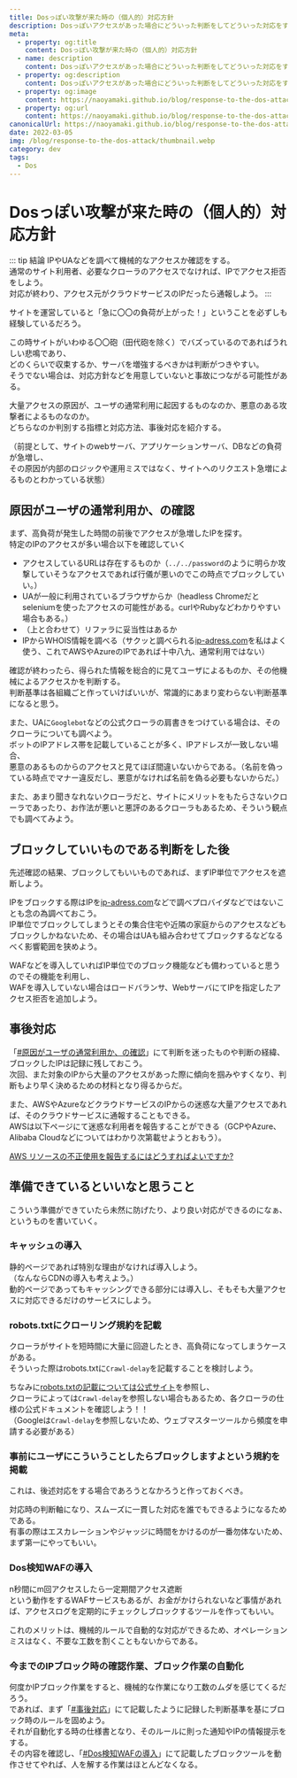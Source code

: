 ```yaml
---
title: Dosっぽい攻撃が来た時の（個人的）対応方針
description: Dosっぽいアクセスがあった場合にどういった判断をしてどういった対応をすればいいのか個人的な見解のまとめ
meta:
  - property: og:title
    content: Dosっぽい攻撃が来た時の（個人的）対応方針
  - name: description
    content: Dosっぽいアクセスがあった場合にどういった判断をしてどういった対応をすればいいのか個人的な見解のまとめ
  - property: og:description
    content: Dosっぽいアクセスがあった場合にどういった判断をしてどういった対応をすればいいのか個人的な見解のまとめ
  - property: og:image
    content: https://naoyamaki.github.io/blog/response-to-the-dos-attack/thumbnail.webp
  - property: og:url
    content: https://naoyamaki.github.io/blog/response-to-the-dos-attack/
canonicalUrl: https://naoyamaki.github.io/blog/response-to-the-dos-attack/
date: 2022-03-05
img: /blog/response-to-the-dos-attack/thumbnail.webp
category: dev
tags:
  - Dos
---
```


# Dosっぽい攻撃が来た時の（個人的）対応方針

::: tip 結論
IPやUAなどを調べて機械的なアクセスか確認をする。  
通常のサイト利用者、必要なクローラのアクセスでなければ、IPでアクセス拒否をしよう。  
対応が終わり、アクセス元がクラウドサービスのIPだったら通報しよう。
:::

サイトを運営していると「急に〇〇の負荷が上がった！」ということを必ずしも経験しているだろう。

この時サイトがいわゆる〇〇砲（田代砲を除く）でバズっているのであればうれしい悲鳴であり、  
どのくらいで収束するか、サーバを増強するべきかは判断がつきやすい。  
そうでない場合は、対応方針などを用意していないと事故につながる可能性がある。

大量アクセスの原因が、ユーザの通常利用に起因するものなのか、悪意のある攻撃者によるものなのか。  
どちらなのか判別する指標と対応方法、事後対応を紹介する。

（前提として、サイトのwebサーバ、アプリケーションサーバ、DBなどの負荷が急増し、  
その原因が内部のロジックや運用ミスではなく、サイトへのリクエスト急増によるものとわかっている状態）

## 原因がユーザの通常利用か、の確認

まず、高負荷が発生した時間の前後でアクセスが急増したIPを探す。  
特定のIPのアクセスが多い場合以下を確認していく

- アクセスしているURLは存在するものか（`../../password`のように明らか攻撃していそうなアクセスであれば行儀が悪いのでこの時点でブロックしていい。）
- UAが一般に利用されているブラウザからか（headless Chromeだとseleniumを使ったアクセスの可能性がある。curlやRubyなどわかりやすい場合もある。）
- （上と合わせて）リファラに妥当性はあるか
- IPからWHOIS情報を調べる（サクッと調べられる[ip-adress.com](https://www.ip-adress.com/search)を私はよく使う、これでAWSやAzureのIPであれば十中八九、通常利用ではない）

確認が終わったら、得られた情報を総合的に見てユーザによるものか、その他機械によるアクセスかを判断する。  
判断基準は各組織ごと作っていけばいいが、常識的にあまり変わらない判断基準になると思う。

また、UAに`Googlebot`などの公式クローラの肩書きをつけている場合は、そのクローラについても調べよう。  
ボットのIPアドレス帯を記載していることが多く、IPアドレスが一致しない場合、  
悪意のあるものからのアクセスと見てほぼ間違いないからである。（名前を偽っている時点でマナー違反だし、悪意がなければ名前を偽る必要もないからだ。）

また、あまり聞きなれないクローラだと、サイトにメリットをもたらさないクローラであったり、お作法が悪いと悪評のあるクローラもあるため、そういう観点でも調べてみよう。

## ブロックしていいものである判断をした後

先述確認の結果、ブロックしてもいいものであれば、まずIP単位でアクセスを遮断しよう。

IPをブロックする際はIPを[ip-adress.com](https://www.ip-adress.com/search)などで調べプロバイダなどではないことも念の為調べておこう。  
IP単位でブロックしてしまうとその集合住宅や近隣の家庭からのアクセスなどもブロックしかねないため、その場合はUAも組み合わせてブロックするなどなるべく影響範囲を狭めよう。

WAFなどを導入していればIP単位でのブロック機能なども備わっていると思うのでその機能を利用し、  
WAFを導入していない場合はロードバランサ、WebサーバにてIPを指定したアクセス拒否を追加しよう。

## 事後対応

「[#原因がユーザの通常利用か、の確認](#原因がユーザの通常利用か、の確認)」にて判断を迷ったものや判断の経緯、ブロックしたIPは記録に残しておこう。  
次回、また対象のIPから大量のアクセスがあった際に傾向を掴みやすくなり、判断もより早く決めるための材料となり得るからだ。

また、AWSやAzureなどクラウドサービスのIPからの迷惑な大量アクセスであれば、そのクラウドサービスに通報することもできる。  
AWSは以下ページにて迷惑な利用者を報告することができる（GCPやAzure、Alibaba Cloudなどについてはわかり次第載せようとおもう）。

[AWS リソースの不正使用を報告するにはどうすればよいですか?](https://aws.amazon.com/jp/premiumsupport/knowledge-center/report-aws-abuse/)

## 準備できているといいなと思うこと

こういう準備ができていたら未然に防げたり、より良い対応ができるのになぁ、というものを書いていく。

### キャッシュの導入

静的ページであれば特別な理由がなければ導入しよう。  
（なんならCDNの導入も考えよう。）  
動的ページであってもキャッシングできる部分には導入し、そもそも大量アクセスに対応できるだけのサービスにしよう。

### robots.txtにクローリング規約を記載

クローラがサイトを短時間に大量に回遊したとき、高負荷になってしまうケースがある。  
そういった際はrobots.txtに`Crawl-delay`を記載することを検討しよう。

ちなみに[robots.txtの記載については公式サイト](http://www.robotstxt.org/)を参照し、  
クローラによっては`Crawl-delay`を参照しない場合もあるため、各クローラの仕様の公式ドキュメントを確認しよう！！  
（Googleは`Crawl-delay`を参照しないため、ウェブマスターツールから頻度を申請する必要がある）

### 事前にユーザにこういうことしたらブロックしますよという規約を掲載

これは、後述対応をする場合であろうとなかろうと作っておくべき。

対応時の判断軸になり、スムーズに一貫した対応を誰でもできるようになるためである。  
有事の際はエスカレーションやジャッジに時間をかけるのが一番勿体ないため、まず第一にやってもいい。

### Dos検知WAFの導入

n秒間にm回アクセスしたら一定期間アクセス遮断  
という動作をするWAFサービスもあるが、お金がかけられないなど事情があれば、アクセスログを定期的にチェックしブロックするツールを作ってもいい。

これのメリットは、機械的ルールで自動的な対応ができるため、オペレーションミスはなく、不要な工数を割くこともないからである。

### 今までのIPブロック時の確認作業、ブロック作業の自動化

何度かIPブロック作業をすると、機械的な作業になり工数のムダを感じてくるだろう。  
であれば、まず「[#事後対応](#事後対応)」にて記載したように記録した判断基準を基にブロック時のルールを固めよう。  
それが自動化する時の仕様書となり、そのルールに則った通知やIPの情報提示をする。  
その内容を確認し、「[#Dos検知WAFの導入](#Dos検知WAFの導入)」にて記載したブロックツールを動作させてやれば、人を解する作業はほとんどなくなる。